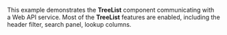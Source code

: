 This example demonstrates the **TreeList** component communicating with a&nbsp;Web API service. Most of&nbsp;the **TreeList** features are enabled, including the header filter, search panel, lookup columns.